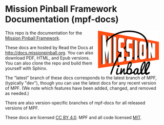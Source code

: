 Mission Pinball Framework Documentation (mpf-docs)
==================================================

<img align="right" height="146" src="_static/images/mpf-logo-200.png"/>

This repo is the documentation for the [Mission Pinball Framework](http://missionpinball.org).

These docs are hosted by Read the Docs at <http://docs.missionpinball.org>.
You can also download PDF, HTML, and Epub versions. You can also clone
the repo and build them yourself with Sphinx.

The "latest" branch of these docs corresponds to the latest branch of
MPF, (typically "dev"), though you can use the latest docs for any
recent version of MPF. (We note which features have been added, changed,
and removed as needed.)

There are also version-specific branches of mpf-docs for all released
versions of MPF.

These docs are licensed [CC BY 4.0](https://creativecommons.org/licenses/by/4.0/).
MPF and all code licensed [MIT](https://opensource.org/licenses/MIT).
